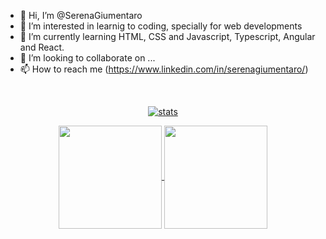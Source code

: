 - 👋 Hi, I’m @SerenaGiumentaro
- 👀 I’m interested in learnig to coding, specially for web developments
- 🌱 I’m currently learning HTML, CSS and Javascript, Typescript, Angular and React.
- 💞️ I’m looking to collaborate on ...
- 📫 How to reach me (https://www.linkedin.com/in/serenagiumentaro/)

<!---
SerenaGiumentaro/SerenaGiumentaro is a ✨ special ✨ repository because its `README.md` (this file) appears on your GitHub profile.
You can click the Preview link to take a look at your changes.
--->
</br>
<p align="center">
  <a href="https://github.com/francesco-buscicchio">
    <img align="center" src="https://github-readme-streak-stats.herokuapp.com/?user=SerenaGiumentaro&theme=dracula" alt="stats" />
  </a>
</p>

<p align="center">
   <a href="https://github.com/francesco-buscicchio?tab=repositories">
    <img
      align="center"
      height="165"
      src="https://github-readme-stats.vercel.app/api/top-langs/?username=SerenaGiumentaro&langs_count=8&layout=compact&theme=dracula"
    />
  </a>
  
  <a href="https://github.com/francesco-buscicchio?tab=repositories">
    <img
      align="center"
      height="165"
      src="https://github-readme-stats.vercel.app/api?username=francesco-buscicchio&count_private=true&show_icons=true&custom_title=Github%20Status&hide=issues&theme=dracula"
    />
  </a>
</p>
